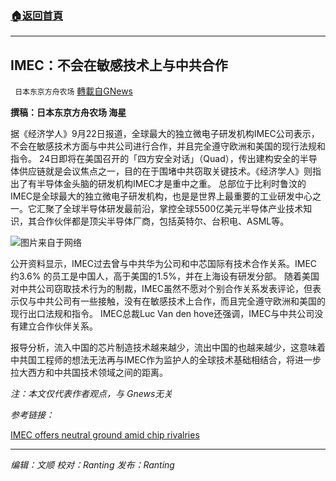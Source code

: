 ###  [:house:返回首頁](https://github.com/ourhimalayas/txt)
---


## IMEC：不会在敏感技术上与中共合作
` 日本东京方舟农场` [轉載自GNews](https://gnews.org/zh-hans/1551818/)

**撰稿：日本东京方舟农场 海星**

据《经济学人》9月22日报道，全球最大的独立微电子研发机构IMEC公司表示，不会在敏感技术方面与中共公司进行合作，并且完全遵守欧洲和美国的现行法规和指令。
24日即将在美国召开的「四方安全对话」（Quad），传出建构安全的半导体供应链就是会议焦点之一，目的在于围堵中共窃取关键技术。《经济学人》则指出了有半导体金头脑的研发机构IMEC才是重中之重。
总部位于比利时鲁汶的IMEC是全球最大的独立微电子研发机构，也是是世界上最重要的工业研发中心之一。它汇聚了全球半导体研发最前沿，掌控全球5500亿美元半导体产业技术知识，其合作伙伴都是顶尖半导体厂商，包括英特尔、台积电、ASML等。

![](https://assets.gnews.org/wp-content/uploads/2021/09/20210925_wbp001.jpg)图片来自于网络

公开资料显示，IMEC过去曾与中共华为公司和中芯国际有技术合作关系。IMEC 约3.6% 的员工是中国人，高于美国的1.5%，并在上海设有研发分部。
随着美国对中共公司窃取技术行为的制裁，IMEC虽然不愿对个别合作关系发表评论，但表示仅与中共公司有一些接触，没有在敏感技术上合作，而且完全遵守欧洲和美国的现行出口法规和指令。
IMEC总裁Luc Van den hove还强调，IMEC与中共公司没有建立合作伙伴关系。

报导分析，流入中国的芯片制造技术越来越少，流出中国的也越来越少，这意味着中共国工程师的想法无法再与IMEC作为监护人的全球技术基础相结合，将进一步拉大西方和中共国技术领域之间的距离。

*注：本文仅代表作者观点，与 Gnews无关*

*参考链接：*

[IMEC offers neutral ground amid chip rivalries](https://www-economist-com.translate.goog/business/imec-offers-neutral-ground-amid-chip-rivalries/21804980?_x_tr_sl=en&amp;_x_tr_tl=zh-CN&amp;_x_tr_hl=zh-CN&amp;_x_tr_pto=nui,op,elem,sc)

* * *

*编辑：文顺 校对：Ranting 发布：Ranting*
